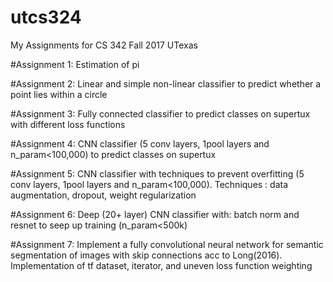 # utcs324
My Assignments for CS 342 Fall 2017 UTexas 

#Assignment 1: Estimation of pi

#Assignment 2: Linear and simple non-linear classifier to predict whether a point lies within a circle

#Assignment 3: Fully connected classifier to predict classes on supertux with different loss functions

#Assignment 4: CNN classifier (5 conv layers, 1pool layers and n_param<100,000) to predict classes on supertux 

#Assignment 5: CNN classifier with techniques to prevent overfitting (5 conv layers, 1pool layers and n_param<100,000). Techniques : data augmentation, dropout, weight regularization

#Assignment 6: Deep (20+ layer) CNN classifier with: batch norm and resnet to seep up training (n_param<500k)

#Assignment 7: Implement a fully convolutional neural network for semantic segmentation of images with skip connections acc to Long(2016). Implementation of tf dataset, iterator, and uneven loss function weighting

